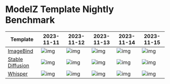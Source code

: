 # ModelZ Template Nightly Benchmark

| Template | 2023-11-11 | 2023-11-12 | 2023-11-13 | 2023-11-14 | 2023-11-15 |
| --- | --- | --- | --- | --- | --- |
| [ImageBind](https://docs.modelz.ai/frameworks/mosec/imagebind) | ![img](https://img.shields.io/badge/status-45s-green) | ![img](https://img.shields.io/badge/status-41s-green) | ![img](https://img.shields.io/badge/status->600s-red) | ![img](https://img.shields.io/badge/status-69s-green) | ![img](https://img.shields.io/badge/status-43s-green) |
| [Stable Diffusion](https://docs.modelz.ai/frameworks/mosec/stable-diffusion) | ![img](https://img.shields.io/badge/status-373s-green) | ![img](https://img.shields.io/badge/status->600s-red) | ![img](https://img.shields.io/badge/status->600s-red) | ![img](https://img.shields.io/badge/status-63s-green) | ![img](https://img.shields.io/badge/status-109s-green) |
| [Whisper](https://docs.modelz.ai/frameworks/mosec/whisper) | ![img](https://img.shields.io/badge/status-21s-green) | ![img](https://img.shields.io/badge/status-15s-green) | ![img](https://img.shields.io/badge/status->600s-red) | ![img](https://img.shields.io/badge/status-15s-green) | ![img](https://img.shields.io/badge/status-16s-green) |
